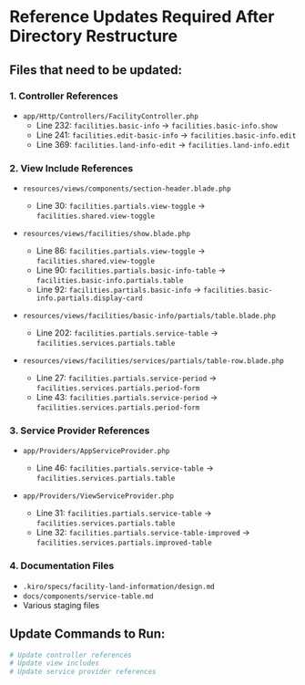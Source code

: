 # Reference Updates Required After Directory Restructure

## Files that need to be updated:

### 1. Controller References
- `app/Http/Controllers/FacilityController.php`
  - Line 232: `facilities.basic-info` → `facilities.basic-info.show`
  - Line 241: `facilities.edit-basic-info` → `facilities.basic-info.edit`
  - Line 369: `facilities.land-info-edit` → `facilities.land-info.edit`

### 2. View Include References
- `resources/views/components/section-header.blade.php`
  - Line 30: `facilities.partials.view-toggle` → `facilities.shared.view-toggle`

- `resources/views/facilities/show.blade.php`
  - Line 86: `facilities.partials.view-toggle` → `facilities.shared.view-toggle`
  - Line 90: `facilities.partials.basic-info-table` → `facilities.basic-info.partials.table`
  - Line 92: `facilities.partials.basic-info` → `facilities.basic-info.partials.display-card`

- `resources/views/facilities/basic-info/partials/table.blade.php`
  - Line 202: `facilities.partials.service-table` → `facilities.services.partials.table`

- `resources/views/facilities/services/partials/table-row.blade.php`
  - Line 27: `facilities.partials.service-period` → `facilities.services.partials.period-form`
  - Line 43: `facilities.partials.service-period` → `facilities.services.partials.period-form`

### 3. Service Provider References
- `app/Providers/AppServiceProvider.php`
  - Line 46: `facilities.partials.service-table` → `facilities.services.partials.table`

- `app/Providers/ViewServiceProvider.php`
  - Line 31: `facilities.partials.service-table` → `facilities.services.partials.table`
  - Line 32: `facilities.partials.service-table-improved` → `facilities.services.partials.improved-table`

### 4. Documentation Files
- `.kiro/specs/facility-land-information/design.md`
- `docs/components/service-table.md`
- Various staging files

## Update Commands to Run:
```bash
# Update controller references
# Update view includes
# Update service provider references
```